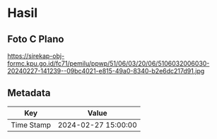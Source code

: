 # Hasil

## Foto C Plano

https://sirekap-obj-formc.kpu.go.id/fc71/pemilu/ppwp/51/06/03/20/06/5106032006030-20240227-141239--09bc4021-e815-49a0-8340-b2e6dc217d91.jpg


## Metadata

| Key        | Value               |
| ---------- | ------------------- |
| Time Stamp | 2024-02-27 15:00:00 |



